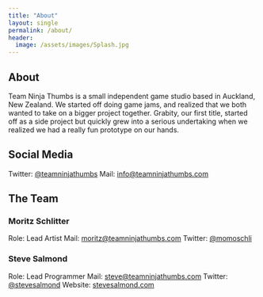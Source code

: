 ```yaml
---
title: "About"
layout: single
permalink: /about/
header:
  image: /assets/images/Splash.jpg
---
```


## About
Team Ninja Thumbs is a small independent game studio based in Auckland, New Zealand.   We started off doing game jams, and realized that we both wanted to take on a bigger project together.  Grabity, our first title, started off as a side project but quickly grew into a serious undertaking when we realized we had a really fun prototype on our hands.


## Social Media
Twitter: [@teamninjathumbs](http://twitter.com/teamninjathumbs)
Mail: [info@teamninjathumbs.com](mailto:info@teamninjathumbs.com)

## The Team

### Moritz Schlitter
Role: Lead Artist
Mail: [moritz@teamninjathumbs.com](mailto:moritz@teamninjathumbs.com)
Twitter: [@momoschli](http://twitter.com/momoschli)

### Steve Salmond
Role: Lead Programmer
Mail: [steve@teamninjathumbs.com](mailto:steve@teamninjathumbs.com)
Twitter: [@stevesalmond](http://twitter.com/stevesalmond)
Website: [stevesalmond.com](http://stevesalmond.com)
